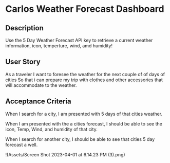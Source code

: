 # Carlos Weather Forecast Dashboard

## Description
Use the 5 Day Weather Forecast API key to retrieve a current weather information, icon, temperture, wind, amd humidity!

## User Story
As a traveler
I want to foresee the weather for the next couple of of days of cities
So that i can prepare my trip with clothes and other accessories that will accommodate to the weather.

## Acceptance Criteria
When I search for a city, I am presented with 5 days of that cities weather.

When I am presented with the a cities forecast, I should be able to see the icon, Temp, Wind, and humidity of that city. 

When I search for another city, I should be able to see that cities 5 day forecast a well.

!(Assets/Screen Shot 2023-04-01 at 6.14.23 PM (3).png)
